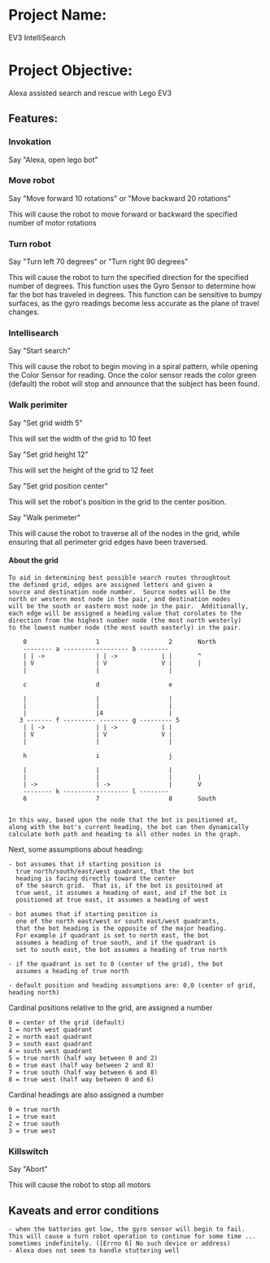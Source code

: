 
# Project Name: 

EV3 IntelliSearch

# Project Objective: 

Alexa assisted search and rescue with Lego EV3

## Features:

### Invokation

Say "Alexa, open lego bot"

### Move robot

Say "Move forward 10 rotations" or "Move backward 20 rotations"

This will cause the robot to move forward or backward the specified number of motor rotations

### Turn robot

Say "Turn left 70 degrees" or "Turn right 90 degrees"

This will cause the robot to turn the specified direction for the specified number of degrees.  This function uses the Gyro Sensor to determine how far the bot has traveled in degrees.  This function can be sensitive to bumpy surfaces, as the gyro readings become less accurate as the plane of travel changes.


### Intellisearch

Say "Start search"

This will cause the robot to begin moving in a spiral pattern, while opening the Color Sensor for reading.  Once the color sensor reads the color green (default) the robot will stop and announce that the subject has been found.


### Walk perimiter

Say "Set grid width 5"

This will set the width of the grid to 10 feet

Say "Set grid height 12"

This will set the height of the grid to 12 feet

Say "Set grid position center"

This will set the robot's position in the grid to the center position.

Say "Walk perimeter"

This will cause the robot to traverse all of the nodes in the grid, while ensuring that all perimeter grid edges have been traversed.

#### About the grid

    To aid in determining best possible search routes throughtout
    the defined grid, edges are assigned letters and given a
    source and destination node number.  Source nodes will be the
    north or western most node in the pair, and destination nodes
    will be the south or eastern most node in the pair.  Additionally,
    each edge will be assigned a heading value that corolates to the
    direction from the highest number node (the most north westerly)
    to the lowest number node (the most south easterly) in the pair.

        0                   1                   2       North
        -------- a ------------------ b --------
        | | ->              | | ->            | |       ^
        | V                 | V               V |       |
        |                   |                   |

        c                   d                   e

        |                   |                   |
        |                   |                   |
        |                   |4                  |
       3 ------- f --------- -------- g --------- 5
        | | ->              | | ->            | |
        | V                 | V               V |
        |                   |                   |

        h                   i                   j

        |                   |                   |
        |                   |                   |       |
        | ->                | ->                |       V
        -------- k ------------------ l --------
        6                   7                   8       South


    In this way, based upon the node that the bot is positioned at,
    along with the bot's current heading, the bot can then dynamically
    calculate both path and heading to all other nodes in the graph.

Next, some assumptions about heading:

    - bot assumes that if starting position is
      true north/south/east/west quadrant, that the bot
      heading is facing directly toward the center
      of the search grid.  That is, if the bot is positoined at
      true west, it assumes a heading of east, and if the bot is
      positioned at true east, it assumes a heading of west

    - bot asumes that if starting position is 
      one of the north east/west or south east/west quadrants,
      that the bot heading is the opposite of the major heading.
      For example if quadrant is set to north east, the bot 
      assumes a heading of true south, and if the quadrant is
      set to south east, the bot assumes a heading of true north

    - if the quadrant is set to 0 (center of the grid), the bot
      assumes a heading of true north

    - default position and heading assumptions are: 0,0 (center of grid, heading north)


Cardinal positions relative to the grid, are assigned a number
        
    0 = center of the grid (default)
    1 = north west quadrant
    2 = north east quadrant
    3 = south east quadrant
    4 = south west quadrant
    5 = true north (half way between 0 and 2)
    6 = true east (half way between 2 and 8)
    7 = true south (half way between 6 and 8)
    8 = true west (half way between 0 and 6)


Cardinal headings are also assigned a number

    0 = true north
    1 = true east
    2 = true south
    3 = true west

### Killswitch

Say "Abort"

This will cause the robot to stop all motors

## Kaveats and error conditions

    - when the batteries get low, the gyro sensor will begin to fail.  This will cause a turn robot operation to continue for some time ... sometimes indefinitely. ([Errno 6] No such device or address)
    - Alexa does not seem to handle stuttering well

